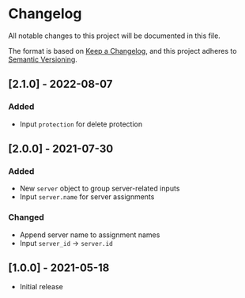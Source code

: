 # Changelog

All notable changes to this project will be documented in this file.

The format is based on [Keep a Changelog](https://keepachangelog.com/en/1.0.0/),
and this project adheres to [Semantic Versioning](https://semver.org/spec/v2.0.0.html).

<!-- ## [Unreleased] -->

## [2.1.0] - 2022-08-07

### Added
- Input `protection` for delete protection

## [2.0.0] - 2021-07-30

### Added
- New `server` object to group server-related inputs
- Input `server.name` for server assignments

### Changed
- Append server name to assignment names
- Input `server_id` -> `server.id`

## [1.0.0] - 2021-05-18

- Initial release
